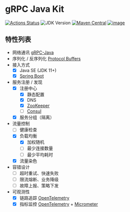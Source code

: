 # gRPC Java Kit

[![Actions Status](https://github.com/fantasticmao/grpc-java-kit/workflows/ci/badge.svg)](https://github.com/fantasticmao/grpc-java-kit/actions)
![JDK Version](https://img.shields.io/badge/JDK-11%2B-blue)
[![Maven Central](https://img.shields.io/maven-central/v/cn.fantasticmao.grpc-kit/grpc-kit-all.svg?label=Maven%20Central)](https://search.maven.org/search?q=g:%22cn.fantasticmao.grpc-kit%22)
[![image](https://img.shields.io/badge/license-MIT-green.svg)](https://github.com/fantasticmao/grpc-java-kit/blob/main/LICENSE)

## 特性列表

- 网络通讯 [gRPC-Java](https://github.com/grpc/grpc-java)
- 序列化 / 反序列化 [Protocol Buffers](https://developers.google.com/protocol-buffers/docs/overview)
- 接入方式
  - [x] Java SE (JDK 11+)
  - [x] [Spring Boot](https://spring.io/projects/spring-boot)
- 服务注册 / 发现
  - [x] 注册中心
    - [x] 静态配置
    - [x] DNS
    - [x] [ZooKeeper](https://zookeeper.apache.org)
    - [ ] [Consul](https://www.consul.io)
  - [x] 服务分组（隔离）
- 流量控制
  - [ ] 健康检查
  - [x] 负载均衡
    - [x] 加权随机
    - [ ] 最少连接数量
    - [ ] 最少平均耗时
  - [x] 流量染色
- 容错设计
  - [ ] 超时重试、快速失败
  - [ ] 限流熔断、业务降级
  - [ ] 故障上报、策略下发
- 可观测性
  - [x] 链路追踪 [OpenTelemetry](https://opentelemetry.io)
  - [x] 指标监控 [OpenTelemetry](https://opentelemetry.io) + [Micrometer](https://micrometer.io)
